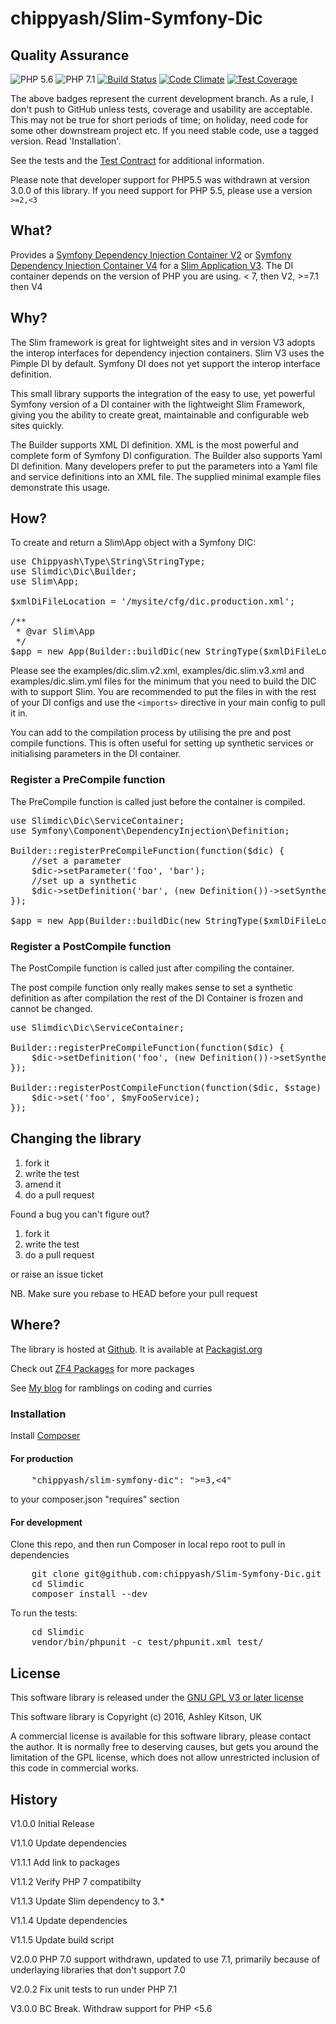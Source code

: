 # chippyash/Slim-Symfony-Dic

## Quality Assurance

![PHP 5.6](https://img.shields.io/badge/PHP-5.6-blue.svg)
![PHP 7.1](https://img.shields.io/badge/PHP-7.1-blue.svg)
[![Build Status](https://travis-ci.org/chippyash/Slim-Symfony-Dic.svg?branch=master)](https://travis-ci.org/chippyash/Slim-Symfony-Dic)
[![Code Climate](https://codeclimate.com/github/chippyash/Slim-Symfony-Dic/badges/gpa.svg)](https://codeclimate.com/github/chippyash/Slim-Symfony-Dic)
[![Test Coverage](https://codeclimate.com/github/chippyash/Slim-Symfony-Dic/badges/coverage.svg)](https://codeclimate.com/github/chippyash/Slim-Symfony-Dic/coverage)

The above badges represent the current development branch.  As a rule, I don't push
 to GitHub unless tests, coverage and usability are acceptable.  This may not be
 true for short periods of time; on holiday, need code for some other downstream
 project etc.  If you need stable code, use a tagged version. Read 'Installation'.

See the tests and the [Test Contract](https://github.com/chippyash/Slim-Symfony-Dic/blob/master/docs/Test-Contract.md) for additional information.

Please note that developer support for PHP5.5 was withdrawn at version 3.0.0 of this library.
If you need support for PHP 5.5, please use a version `>=2,<3`

## What?

Provides a [Symfony Dependency Injection Container V2](https://symfony.com/doc/2.8/service_container.html)
or [Symfony Dependency Injection Container V4](https://symfony.com/doc/current/service_container.html)
for a [Slim Application V3](http://www.slimframework.com/).  The DI container depends on the 
version of PHP you are using.  < 7, then V2, >=7.1 then V4

## Why?

The Slim framework is great for lightweight sites and in version V3 adopts the interop
interfaces for dependency injection containers. Slim V3 uses the Pimple DI by default.
Symfony DI does not yet support the interop interface definition.

This small library supports the integration of the easy to use, yet powerful
Symfony version of a DI container with the lightweight Slim Framework, giving 
you the ability to create great, maintainable and configurable web sites quickly.

The Builder supports XML DI definition.  XML is the most powerful and complete form 
of Symfony DI configuration.  The Builder also supports Yaml DI definition.  Many
developers prefer to put the parameters into a Yaml file and service definitions into
an XML file.  The supplied minimal example files demonstrate this usage.

## How?

To create and return a Slim\App object with a Symfony DIC:

<pre>
use Chippyash\Type\String\StringType;
use Slimdic\Dic\Builder;
use Slim\App;

$xmlDiFileLocation = '/mysite/cfg/dic.production.xml';

/**
 * @var Slim\App
 */
$app = new App(Builder::buildDic(new StringType($xmlDiFileLocation)));
</pre>

Please see the examples/dic.slim.v2.xml, examples/dic.slim.v3.xml and examples/dic.slim.yml 
files for the minimum that you need to build the DIC with to support Slim.  You are 
recommended to put the files in with the rest of your DI configs and use the `<imports>` 
directive in your main config to pull it in.

You can add to the compilation process by utilising the pre and post compile functions.
This is often useful for setting up synthetic services or initialising parameters in
the DI container.

### Register a PreCompile function

The PreCompile function is called just before the container is compiled.

<pre>
use Slimdic\Dic\ServiceContainer;
use Symfony\Component\DependencyInjection\Definition;

Builder::registerPreCompileFunction(function($dic) {
    //set a parameter
    $dic->setParameter('foo', 'bar');
    //set up a synthetic
    $dic->setDefinition('bar', (new Definition())->setSynthetic(true));
});

$app = new App(Builder::buildDic(new StringType($xmlDiFileLocation)));
</pre>

### Register a PostCompile function

The PostCompile function is called just  after compiling the container.

The post compile function only really makes sense to set a synthetic definition as
after compilation the rest of the DI Container is frozen and cannot be changed.

<pre>
use Slimdic\Dic\ServiceContainer;

Builder::registerPreCompileFunction(function($dic) {
    $dic->setDefinition('foo', (new Definition())->setSynthetic(true));
});

Builder::registerPostCompileFunction(function($dic, $stage) {
    $dic->set('foo', $myFooService);
});
</pre>

## Changing the library

1.  fork it
2.  write the test
3.  amend it
4.  do a pull request

Found a bug you can't figure out?

1.  fork it
2.  write the test
3.  do a pull request

or raise an issue ticket

NB. Make sure you rebase to HEAD before your pull request

## Where?

The library is hosted at [Github](https://github.com/chippyash/Slim-Symfony-Dic). It is
available at [Packagist.org](https://packagist.org/packages/chippyash/slim-symfony-dic)

Check out [ZF4 Packages](http://zf4.biz/packages?utm_source=github&utm_medium=web&utm_campaign=blinks&utm_content=slimsymfonydic) for more packages

See [My blog](http://zf4.biz) for ramblings on coding and curries

### Installation

Install [Composer](https://getcomposer.org/)

#### For production

<pre>
    "chippyash/slim-symfony-dic": ">=3,<4"
</pre>

to your composer.json "requires" section

#### For development

Clone this repo, and then run Composer in local repo root to pull in dependencies

<pre>
    git clone git@github.com:chippyash/Slim-Symfony-Dic.git Slimdic
    cd Slimdic
    composer install --dev
</pre>

To run the tests:

<pre>
    cd Slimdic
    vendor/bin/phpunit -c test/phpunit.xml test/
</pre>

## License

This software library is released under the [GNU GPL V3 or later license](http://www.gnu.org/copyleft/gpl.html)

This software library is Copyright (c) 2016, Ashley Kitson, UK

A commercial license is available for this software library, please contact the author. 
It is normally free to deserving causes, but gets you around the limitation of the GPL
license, which does not allow unrestricted inclusion of this code in commercial works.

## History

V1.0.0 Initial Release

V1.1.0 Update dependencies

V1.1.1 Add link to packages

V1.1.2 Verify PHP 7 compatibilty

V1.1.3 Update Slim dependency to 3.* 

V1.1.4 Update dependencies

V1.1.5 Update build script

V2.0.0 PHP 7.0 support withdrawn, updated to use 7.1, primarily because of underlaying 
libraries that don't support 7.0

V2.0.2 Fix unit tests to run under PHP 7.1

V3.0.0 BC Break.  Withdraw support for PHP <5.6
